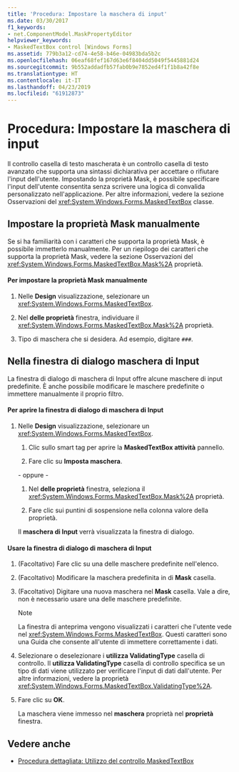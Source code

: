 ```yaml
---
title: 'Procedura: Impostare la maschera di input'
ms.date: 03/30/2017
f1_keywords:
- net.ComponentModel.MaskPropertyEditor
helpviewer_keywords:
- MaskedTextBox control [Windows Forms]
ms.assetid: 779b3a12-cd74-4e58-b46e-04983bda5b2c
ms.openlocfilehash: 06eaf68fef167d63e6f8404dd5049f5445881d24
ms.sourcegitcommit: 9b552addadfb57fab0b9e7852ed4f1f1b8a42f8e
ms.translationtype: HT
ms.contentlocale: it-IT
ms.lasthandoff: 04/23/2019
ms.locfileid: "61912873"
---
```

# <a name="how-to-set-the-input-mask"></a>Procedura: Impostare la maschera di input
Il controllo casella di testo mascherata è un controllo casella di testo avanzato che supporta una sintassi dichiarativa per accettare o rifiutare l'input dell'utente. Impostando la proprietà Mask, è possibile specificare l'input dell'utente consentita senza scrivere una logica di convalida personalizzato nell'applicazione. Per altre informazioni, vedere la sezione Osservazioni del <xref:System.Windows.Forms.MaskedTextBox> classe.  
  
## <a name="setting-the-mask-property-manually"></a>Impostare la proprietà Mask manualmente  
 Se si ha familiarità con i caratteri che supporta la proprietà Mask, è possibile immetterlo manualmente. Per un riepilogo dei caratteri che supporta la proprietà Mask, vedere la sezione Osservazioni del <xref:System.Windows.Forms.MaskedTextBox.Mask%2A> proprietà.  
  
#### <a name="to-set-the-mask-property-manually"></a>Per impostare la proprietà Mask manualmente  
  
1. Nelle **Design** visualizzazione, selezionare un <xref:System.Windows.Forms.MaskedTextBox>.  
  
2. Nel **delle proprietà** finestra, individuare il <xref:System.Windows.Forms.MaskedTextBox.Mask%2A> proprietà.  
  
3. Tipo di maschera che si desidera. Ad esempio, digitare `###`.  
  
## <a name="using-the-input-mask-dialog-box"></a>Nella finestra di dialogo maschera di Input  
 La finestra di dialogo di maschera di Input offre alcune maschere di input predefinite. È anche possibile modificare le maschere predefinite o immettere manualmente il proprio filtro.  
  
#### <a name="to-open-the-input-mask-dialog-box"></a>Per aprire la finestra di dialogo di maschera di Input  
  
1. Nelle **Design** visualizzazione, selezionare un <xref:System.Windows.Forms.MaskedTextBox>.  
  
    1. Clic sullo smart tag per aprire la **MaskedTextBox attività** pannello.  
  
    2. Fare clic su **Imposta maschera**.  
  
     \- oppure -  
  
    1. Nel **delle proprietà** finestra, seleziona il <xref:System.Windows.Forms.MaskedTextBox.Mask%2A> proprietà.  
  
    2. Fare clic sui puntini di sospensione nella colonna valore della proprietà.  
  
     Il **maschera di Input** verrà visualizzata la finestra di dialogo.  
  
#### <a name="to-use-the-input-mask-dialog-box"></a>Usare la finestra di dialogo di maschera di Input  
  
1. (Facoltativo) Fare clic su una delle maschere predefinite nell'elenco.  
  
2. (Facoltativo) Modificare la maschera predefinita in di **Mask** casella.  
  
3. (Facoltativo) Digitare una nuova maschera nel **Mask** casella. Vale a dire, non è necessario usare una delle maschere predefinite.  
  
    > [!NOTE]
    >  La finestra di anteprima vengono visualizzati i caratteri che l'utente vede nel <xref:System.Windows.Forms.MaskedTextBox>. Questi caratteri sono una Guida che consente all'utente di immettere correttamente i dati.  
  
4. Selezionare o deselezionare i **utilizza ValidatingType** casella di controllo. Il **utilizza ValidatingType** casella di controllo specifica se un tipo di dati viene utilizzato per verificare l'input di dati dall'utente. Per altre informazioni, vedere la proprietà <xref:System.Windows.Forms.MaskedTextBox.ValidatingType%2A>.  
  
5. Fare clic su **OK**.  
  
     La maschera viene immesso nel **maschera** proprietà nel **proprietà** finestra.  
  
## <a name="see-also"></a>Vedere anche

- [Procedura dettagliata: Utilizzo del controllo MaskedTextBox](walkthrough-working-with-the-maskedtextbox-control.md)
